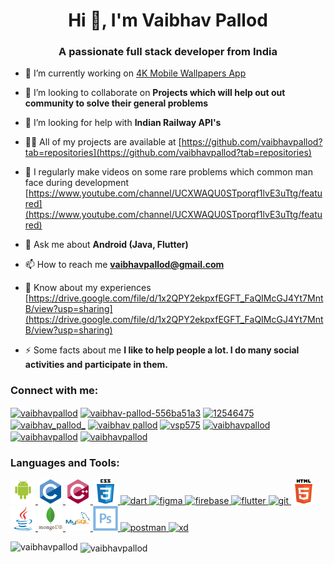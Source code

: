 <h1 align="center">Hi 👋, I'm Vaibhav Pallod</h1>
<h3 align="center">A passionate full stack developer from India</h3>

- 🔭 I’m currently working on [4K Mobile Wallpapers App](https://play.google.com/store/apps/details?id=com.vsp.best_mobile_images)

- 👯 I’m looking to collaborate on **Projects which will help out out community to solve their general problems**

- 🤝 I’m looking for help with **Indian Railway API's**

- 👨‍💻 All of my projects are available at [https://github.com/vaibhavpallod?tab=repositories](https://github.com/vaibhavpallod?tab=repositories)

- 📝 I regularly make videos on some rare problems which common man face during development [https://www.youtube.com/channel/UCXWAQU0STporqf1lvE3uTtg/featured](https://www.youtube.com/channel/UCXWAQU0STporqf1lvE3uTtg/featured)

- 💬 Ask me about **Android (Java, Flutter)**

- 📫 How to reach me **vaibhavpallod@gmail.com**

- 📄 Know about my experiences [https://drive.google.com/file/d/1x2QPY2ekpxfEGFT_FaQIMcGJ4Yt7MntB/view?usp=sharing](https://drive.google.com/file/d/1x2QPY2ekpxfEGFT_FaQIMcGJ4Yt7MntB/view?usp=sharing)

- ⚡ Some facts about me **I like to help people a lot. I do many social activities and participate in them.**

<h3 align="left">Connect with me:</h3>
<p align="left">
<a href="https://twitter.com/vaibhavpallod" target="blank"><img align="center" src="https://raw.githubusercontent.com/rahuldkjain/github-profile-readme-generator/master/src/images/icons/Social/twitter.svg" alt="vaibhavpallod" height="30" width="40" /></a>
<a href="https://linkedin.com/in/vaibhav-pallod-556ba51a3" target="blank"><img align="center" src="https://raw.githubusercontent.com/rahuldkjain/github-profile-readme-generator/master/src/images/icons/Social/linked-in-alt.svg" alt="vaibhav-pallod-556ba51a3" height="30" width="40" /></a>
<a href="https://stackoverflow.com/users/12546475" target="blank"><img align="center" src="https://raw.githubusercontent.com/rahuldkjain/github-profile-readme-generator/master/src/images/icons/Social/stack-overflow.svg" alt="12546475" height="30" width="40" /></a>
<a href="https://instagram.com/vaibhav_pallod_" target="blank"><img align="center" src="https://raw.githubusercontent.com/rahuldkjain/github-profile-readme-generator/master/src/images/icons/Social/instagram.svg" alt="vaibhav_pallod_" height="30" width="40" /></a>
<a href="https://www.youtube.com/c/vaibhav pallod" target="blank"><img align="center" src="https://raw.githubusercontent.com/rahuldkjain/github-profile-readme-generator/master/src/images/icons/Social/youtube.svg" alt="vaibhav pallod" height="30" width="40" /></a>
<a href="https://www.codechef.com/users/vsp575" target="blank"><img align="center" src="https://cdn.jsdelivr.net/npm/simple-icons@3.1.0/icons/codechef.svg" alt="vsp575" height="30" width="40" /></a>
<a href="https://www.hackerrank.com/vaibhavpallod" target="blank"><img align="center" src="https://raw.githubusercontent.com/rahuldkjain/github-profile-readme-generator/master/src/images/icons/Social/hackerrank.svg" alt="vaibhavpallod" height="30" width="40" /></a>
<a href="https://codeforces.com/profile/vaibhavpallod" target="blank"><img align="center" src="https://cdn.jsdelivr.net/npm/simple-icons@3.0.1/icons/codeforces.svg" alt="vaibhavpallod" height="30" width="40" /></a>
<a href="https://www.leetcode.com/vaibhavpallod" target="blank"><img align="center" src="https://raw.githubusercontent.com/rahuldkjain/github-profile-readme-generator/master/src/images/icons/Social/leet-code.svg" alt="vaibhavpallod" height="30" width="40" /></a>
</p>

<h3 align="left">Languages and Tools:</h3>
<p align="left"> <a href="https://developer.android.com" target="_blank"> <img src="https://raw.githubusercontent.com/devicons/devicon/master/icons/android/android-original-wordmark.svg" alt="android" width="40" height="40"/> </a> <a href="https://www.cprogramming.com/" target="_blank"> <img src="https://raw.githubusercontent.com/devicons/devicon/master/icons/c/c-original.svg" alt="c" width="40" height="40"/> </a> <a href="https://www.w3schools.com/cpp/" target="_blank"> <img src="https://raw.githubusercontent.com/devicons/devicon/master/icons/cplusplus/cplusplus-original.svg" alt="cplusplus" width="40" height="40"/> </a> <a href="https://www.w3schools.com/css/" target="_blank"> <img src="https://raw.githubusercontent.com/devicons/devicon/master/icons/css3/css3-original-wordmark.svg" alt="css3" width="40" height="40"/> </a> <a href="https://dart.dev" target="_blank"> <img src="https://www.vectorlogo.zone/logos/dartlang/dartlang-icon.svg" alt="dart" width="40" height="40"/> </a> <a href="https://www.figma.com/" target="_blank"> <img src="https://www.vectorlogo.zone/logos/figma/figma-icon.svg" alt="figma" width="40" height="40"/> </a> <a href="https://firebase.google.com/" target="_blank"> <img src="https://www.vectorlogo.zone/logos/firebase/firebase-icon.svg" alt="firebase" width="40" height="40"/> </a> <a href="https://flutter.dev" target="_blank"> <img src="https://www.vectorlogo.zone/logos/flutterio/flutterio-icon.svg" alt="flutter" width="40" height="40"/> </a> <a href="https://git-scm.com/" target="_blank"> <img src="https://www.vectorlogo.zone/logos/git-scm/git-scm-icon.svg" alt="git" width="40" height="40"/> </a> <a href="https://www.w3.org/html/" target="_blank"> <img src="https://raw.githubusercontent.com/devicons/devicon/master/icons/html5/html5-original-wordmark.svg" alt="html5" width="40" height="40"/> </a> <a href="https://www.java.com" target="_blank"> <img src="https://raw.githubusercontent.com/devicons/devicon/master/icons/java/java-original.svg" alt="java" width="40" height="40"/> </a> <a href="https://www.mongodb.com/" target="_blank"> <img src="https://raw.githubusercontent.com/devicons/devicon/master/icons/mongodb/mongodb-original-wordmark.svg" alt="mongodb" width="40" height="40"/> </a> <a href="https://www.mysql.com/" target="_blank"> <img src="https://raw.githubusercontent.com/devicons/devicon/master/icons/mysql/mysql-original-wordmark.svg" alt="mysql" width="40" height="40"/> </a> <a href="https://www.photoshop.com/en" target="_blank"> <img src="https://raw.githubusercontent.com/devicons/devicon/master/icons/photoshop/photoshop-line.svg" alt="photoshop" width="40" height="40"/> </a> <a href="https://postman.com" target="_blank"> <img src="https://www.vectorlogo.zone/logos/getpostman/getpostman-icon.svg" alt="postman" width="40" height="40"/> </a> <a href="https://www.adobe.com/products/xd.html" target="_blank"> <img src="https://cdn.worldvectorlogo.com/logos/adobe-xd.svg" alt="xd" width="40" height="40"/> </a> </p>

<p><img align="left" src="https://github-readme-stats.vercel.app/api/top-langs?username=vaibhavpallod&show_icons=true&locale=en&layout=compact" alt="vaibhavpallod" /></p>

<p>&nbsp;<img align="center" src="https://github-readme-stats.vercel.app/api?username=vaibhavpallod&show_icons=true&locale=en" alt="vaibhavpallod" /></p>
<!--
<p><img align="center" src="https://github-readme-streak-stats.herokuapp.com/?user=vaibhavpallod&" alt="vaibhavpallod" /></p>

--!>
